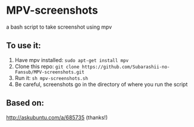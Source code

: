 # MPV-screenshots
a bash script to take screenshot using mpv

## To use it:

1. Have mpv installed: `sudo apt-get install mpv`
2. Clone this repo: `git clone https://github.com/Subarashii-no-Fansub/MPV-screenshots.git`
3. Run it: `sh mpv-screenshots.sh`
4. Be careful, screenshots go in the directory of where you run the script

## Based on:
http://askubuntu.com/a/685735 (thanks!)
